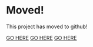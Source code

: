 # Moved! #

This project has moved to github!

[GO HERE](https://github.com/dejavusecurity/OutlookPrivacyPlugin)
[GO HERE](https://github.com/dejavusecurity/OutlookPrivacyPlugin)
[GO HERE](https://github.com/dejavusecurity/OutlookPrivacyPlugin)
